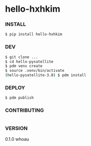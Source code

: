 # hello-hxhkim

### INSTALL
```bash
$ pip install hello-hxhkim
```

### DEV
```bash
$ git clone ...
$ cd hello-pysatellite
$ pdm venv create
$ source .venv/bin/activate
(hello-pysatellite-3.8) $ pdm install
```

### DEPLOY 
```bash
$ pdm publish
```

### CONTRIBUTING
```bash

```

### VERSION
0.1.0 whoau
